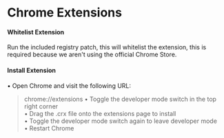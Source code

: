 # Chrome Extensions

#### Whitelist Extension
Run the included registry patch, this will whitelist the extension, this is required because we aren't using the official Chrome Store.<br>


#### Install Extension
• Open Chrome and visit the following URL:
> chrome://extensions
• Toggle the developer mode switch in the top right corner <br>
• Drag the .crx file onto the extensions page to install <br>
• Toggle the developer mode switch again to leave developer mode<br>
• Restart Chrome <br>
